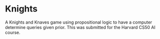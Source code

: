 # Knights
A Knights and Knaves game using propositional logic to have a computer determine queries given prior. This was submitted for the Harvard CS50 AI course.

